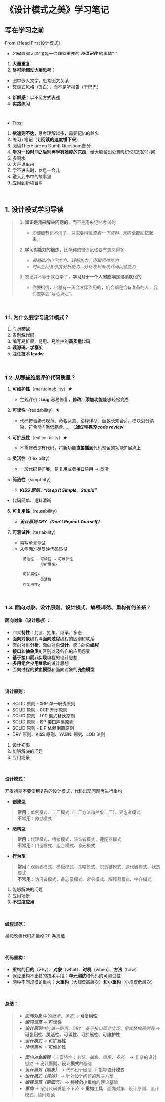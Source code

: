 # **《设计模式之美》学习笔记**

## **写在学习之前**
From 《Head First 设计模式》
- 如何欺骗大脑“这是一件非常重要的 ***必须记住*** 的事情”：
1. **大量重复**
2. **尽可能调动大脑思考**：  
- 图中嵌入文字，思考图文关系  
- 交谈式风格（对白），而不是听报告（干巴巴）
3. **新鲜感**：以不同方式表述
4. **实践练习**

<br>

- Tips:
1. **欲速则不达**，思考理解越多，需要记忆的越少
2. 练习+笔记（**让阅读的速度慢下来**）
3. 阅读There are no Dumb Questions部分
4. **学习一段时间之后别再学有难度的东西**，给大脑留出处理和记忆知识的时间
5. 多喝水
6. 大声说出来
7. 学不进去时，休息一会儿
8. 融入到书中的故事里
9. 应用到新项目中

<br>

## **1. 设计模式学习导读**

> 1. **知识是用来解决问题的**，而不是用来记忆考试的
>       - 即便细节记不清了，只需要稍微*查看一下资料*，就能全部回忆起来。
>
> 2. **学习对能力的锻炼**，比单纯的知识记忆要有意义得多
>       - *最基础的自学能力、理解能力、逻辑思维能力*
>       - *时间空间复杂度分析能力、分析发现解决代码问题能力*
>
> 3. 忘记并不等于就白学了，**学习对于一个人的影响是潜移默化的**
>       - 你要相信，它总有一天会发挥作用的，机会都是给有准备的人，我们要学会“*延迟满足*”。

<br>

### **1.1. 为什么要学习设计模式？**
1. 应对**面试**
2. 告别**烂**代码
3. 编写易扩展、易用、易维护的**高质量**代码
4. **读源码、学框架**
5. 胜任**技术 leader**

<br>

### **1.2. 从哪些维度评价代码质量？**

1. **可维护性**（maintainability）★
   - 主观评价：**bug** 容易修复，**修改、添加功能**能够轻松完成

2. **可读性**（readability）★
   - 代码符合编码规范、命名达意、注释详尽、函数长短合适、模块划分清晰、符合高内聚低耦合……（***通过同事的 code review***）

3. **可扩展性**（extensibility）★
   - 不需修改原有代码，将新功能**直接插到**代码预留的功能扩展点上

4. **灵活性**（flexibility）
   - 一段代码易扩展、易复用或者接口易用 → 灵活

5. **简洁性**（simplicity）
   - ***KISS 原则：“Keep It Simple，Stupid”***
- 代码简单、逻辑清晰

6. **可复用性**（reusability）
   - ***设计原则 DRY（Don’t Repeat Yourself）***

7. **可测试性**（testability）
   - 易写单元测试
   - 从侧面准确反映代码质量


```
        简洁性 → 可读性 → 可维护性
                可扩展性↗

        可扩展性↘
                灵活性
        可复用性↗
```

<br>

### **1.3. 面向对象、设计原则、设计模式、编程规范、重构有何关系？**

#### **面向对象（设计思想）**：
- 四大**特性**：封装、抽象、继承、多态
- **面向对象**编程与**面向过程**编程的区别和联系
- 面向对象**分析**、面向对象**设计**、面向对象**编程**
- **接口**和**抽象类**的区别以及各自的应用场景
- **基于接口而非实现**编程的设计思想
- **多用组合少用继承**的设计思想
- 面向过程的**贫血模型**和面向对象的**充血模型**

<br>

#### **设计原则**：
- SOLID 原则 - SRP 单一职责原则
- SOLID 原则 - OCP 开闭原则
- SOLID 原则 - LSP 里式替换原则
- SOLID 原则 - ISP 接口隔离原则
- SOLID 原则 - DIP 依赖倒置原则
- DRY 原则、KISS 原则、YAGNI 原则、LOD 法则

1. 设计初衷
2. 能够解决的问题
3. 应用场景

<br>

#### **设计模式**：
开发初期不要使用复杂的设计模式，代码出现问题再进行重构

- **创建型**

> **常用**：单例模式、工厂模式（工厂方法和抽象工厂）、建造者模式<br>
> **不常用**：原型模式

- **结构型**

> **常用**：代理模式、桥接模式、装饰者模式、适配器模式<br>
> **不常用**：门面模式、组合模式、享元模式

- **行为型**

> **常用**：观察者模式、模板模式、策略模式、职责链模式、迭代器模式、状态模式<br>
> **不常用**：访问者模式、备忘录模式、命令模式、解释器模式、中介模式

1. 能够解决的问题
2. 应用场景
3. **不过度应用**

<br>

#### **编程规范**：
最能改善代码质量的 20 条规范

<br>

#### **代码重构**：
- 重构的**目的**（why）、**对象**（what）、**时机**（when）、**方法**（how）
- 保证重构不出错的技术手段：**单元测试**和代码的可测试性
- 两种不同规模的重构：**大重构**（大规模高层次）和**小重构**（小规模低层次）

<br>

#### **总结**：

> - ***面向对象*** 中的*继承、多态* → **可复用性**<br>
> - ***编码规范*** → **可读性**<br>
> - ***设计原则***中的*单一职责、DRY、基于接口而非实现、里式替换原则等* → **可复用性、灵活性、可读性、可扩展性、可维护性**<br>
> - ***设计模式*** → **可扩展性**<br>
> - ***持续重构*** → **可维护性**

> - ***面向对象编程***（丰富特性：*封装、抽象、继承、多态*） → 复杂的设计思路 → **设计原则、设计模式**的基础
> - ***设计原则（抽象）*** → 代码设计经验 → 指导**设计模式**
> - ***设计模式（具体）*** → 针对设计问题的解决方案
> - ***编程规范（更细节）*** → **持续的小重构**的理论基础
> - ***重构*** → 保持代码质量不下降 → **重构工具**：面向对象、设计原则、设计模式、编码规范